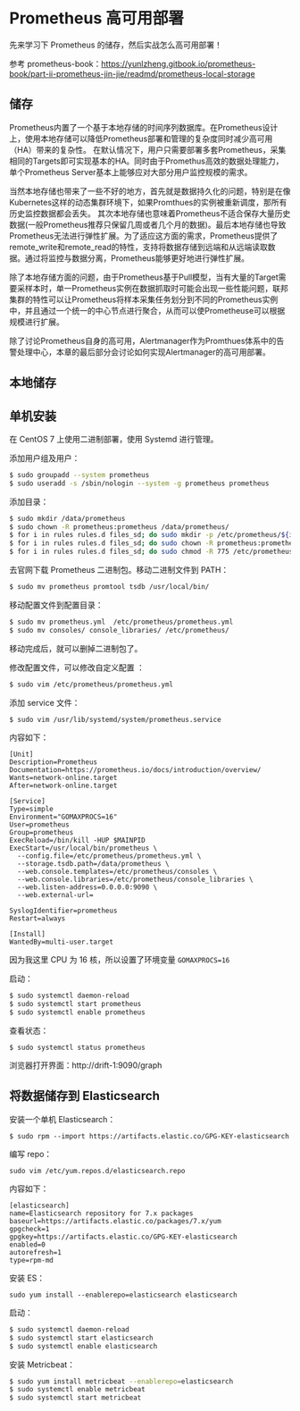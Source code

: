 # Prometheus 高可用部署

先来学习下 Prometheus 的储存，然后实战怎么高可用部署！

参考 prometheus-book：https://yunlzheng.gitbook.io/prometheus-book/part-ii-prometheus-jin-jie/readmd/prometheus-local-storage



## 储存

Prometheus内置了一个基于本地存储的时间序列数据库。在Prometheus设计上，使用本地存储可以降低Prometheus部署和管理的复杂度同时减少高可用（HA）带来的复杂性。 在默认情况下，用户只需要部署多套Prometheus，采集相同的Targets即可实现基本的HA。同时由于Promethus高效的数据处理能力，单个Prometheus Server基本上能够应对大部分用户监控规模的需求。

当然本地存储也带来了一些不好的地方，首先就是数据持久化的问题，特别是在像Kubernetes这样的动态集群环境下，如果Promthues的实例被重新调度，那所有历史监控数据都会丢失。 其次本地存储也意味着Prometheus不适合保存大量历史数据(一般Prometheus推荐只保留几周或者几个月的数据)。最后本地存储也导致Prometheus无法进行弹性扩展。为了适应这方面的需求，Prometheus提供了remote_write和remote_read的特性，支持将数据存储到远端和从远端读取数据。通过将监控与数据分离，Prometheus能够更好地进行弹性扩展。

除了本地存储方面的问题，由于Prometheus基于Pull模型，当有大量的Target需要采样本时，单一Prometheus实例在数据抓取时可能会出现一些性能问题，联邦集群的特性可以让Prometheus将样本采集任务划分到不同的Prometheus实例中，并且通过一个统一的中心节点进行聚合，从而可以使Prometheuse可以根据规模进行扩展。

除了讨论Prometheus自身的高可用，Alertmanager作为Promthues体系中的告警处理中心，本章的最后部分会讨论如何实现Alertmanager的高可用部署。



## 本地储存



## 单机安装

在 CentOS 7 上使用二进制部署，使用 Systemd 进行管理。

添加用户组及用户：

```bash
$ sudo groupadd --system prometheus
$ sudo useradd -s /sbin/nologin --system -g prometheus prometheus
```

添加目录：

```bash
$ sudo mkdir /data/prometheus
$ sudo chown -R prometheus:prometheus /data/prometheus/
$ for i in rules rules.d files_sd; do sudo mkdir -p /etc/prometheus/${i}; done
$ for i in rules rules.d files_sd; do sudo chown -R prometheus:prometheus /etc/prometheus/${i}; done
$ for i in rules rules.d files_sd; do sudo chmod -R 775 /etc/prometheus/${i}; done
```

去官网下载 Prometheus 二进制包。移动二进制文件到 PATH：

```bash
$ sudo mv prometheus promtool tsdb /usr/local/bin/
```

移动配置文件到配置目录：

```bash
$ sudo mv prometheus.yml  /etc/prometheus/prometheus.yml
$ sudo mv consoles/ console_libraries/ /etc/prometheus/
```

移动完成后，就可以删掉二进制包了。

修改配置文件，可以修改自定义配置 ：

```bash
$ sudo vim /etc/prometheus/prometheus.yml
```

添加 service 文件：

```bash
$ sudo vim /usr/lib/systemd/system/prometheus.service 
```

内容如下：

```
[Unit]
Description=Prometheus
Documentation=https://prometheus.io/docs/introduction/overview/
Wants=network-online.target
After=network-online.target

[Service]
Type=simple
Environment="GOMAXPROCS=16"
User=prometheus
Group=prometheus
ExecReload=/bin/kill -HUP $MAINPID
ExecStart=/usr/local/bin/prometheus \
  --config.file=/etc/prometheus/prometheus.yml \
  --storage.tsdb.path=/data/prometheus \
  --web.console.templates=/etc/prometheus/consoles \
  --web.console.libraries=/etc/prometheus/console_libraries \
  --web.listen-address=0.0.0.0:9090 \
  --web.external-url=

SyslogIdentifier=prometheus
Restart=always

[Install]
WantedBy=multi-user.target
```

因为我这里 CPU 为 16 核，所以设置了环境变量 `GOMAXPROCS=16`

启动：

```bash
$ sudo systemctl daemon-reload
$ sudo systemctl start prometheus
$ sudo systemctl enable prometheus
```

查看状态：

```
$ sudo systemctl status prometheus
```

浏览器打开界面：http://drift-1:9090/graph



## 将数据储存到 Elasticsearch

安装一个单机 Elasticsearch：

```
$ sudo rpm --import https://artifacts.elastic.co/GPG-KEY-elasticsearch
```

编写 repo：

```
sudo vim /etc/yum.repos.d/elasticsearch.repo
```

内容如下：

```
[elasticsearch]
name=Elasticsearch repository for 7.x packages
baseurl=https://artifacts.elastic.co/packages/7.x/yum
gpgcheck=1
gpgkey=https://artifacts.elastic.co/GPG-KEY-elasticsearch
enabled=0
autorefresh=1
type=rpm-md
```

安装 ES：

```
sudo yum install --enablerepo=elasticsearch elasticsearch
```

启动：

```bash
$ sudo systemctl daemon-reload
$ sudo systemctl start elasticsearch
$ sudo systemctl enable elasticsearch
```

安装 Metricbeat：

```bash
$ sudo yum install metricbeat --enablerepo=elasticsearch
$ sudo systemctl enable metricbeat
$ sudo systemctl start metricbeat
```







